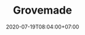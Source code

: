 ---
title     : Grovemade
thumbnail : grovemade
address   : https://grovemade.com
sitemap   : false
date      : 2020-07-19T08:04:00+07:00
---